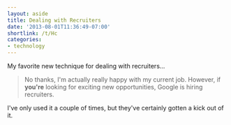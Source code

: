 ```yaml
---
layout: aside
title: Dealing with Recruiters
date: '2013-08-01T11:36:49-07:00'
shortlink: /t/Hc
categories:
- technology
---
```

My favorite new technique for dealing with recruiters...

> No thanks, I'm actually really happy with my current job.  However, if **you're** looking for exciting new
> opportunities, Google is hiring recruiters.

I've only used it a couple of times, but they've certainly gotten a kick out of it.
